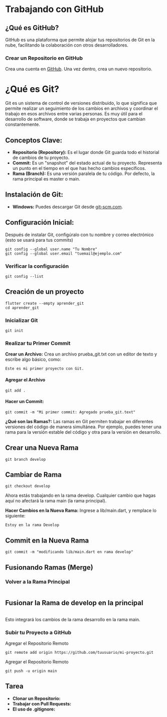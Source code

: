 # Trabajando con GitHub
## ¿Qué es GitHub?

GitHub es una plataforma que permite alojar tus repositorios de Git en la nube, facilitando la colaboración con otros desarrolladores.

### Crear un Repositorio en GitHub

Crea una cuenta en [GitHub](https://github.com/).
Una vez dentro, crea un nuevo repositorio.

# ¿Qué es Git?

Git es un sistema de control de versiones distribuido, lo que significa que permite realizar un seguimiento de los cambios en archivos y coordinar el trabajo en esos archivos entre varias personas. Es muy útil para el desarrollo de software, donde se trabaja en proyectos que cambian constantemente.

## Conceptos Clave:

- **Repositorio (Repository):** Es el lugar donde Git guarda todo el historial de cambios de tu proyecto.
- **Commit:** Es un "snapshot" del estado actual de tu proyecto. Representa un punto en el tiempo en el que has hecho cambios específicos.
- **Rama (Branch):** Es una versión paralela de tu código. Por defecto, la rama principal es master o main.

## Instalación de Git:

- **Windows:** Puedes descargar Git desde [git-scm.com](https://git-scm.com/).

## Configuración Inicial:

Después de instalar Git, configúralo con tu nombre y correo electrónico (esto se usará para tus commits)

```
git config --global user.name "Tu Nombre"
git config --global user.email "tuemail@ejemplo.com"
```

### Verificar la configuración

```
git config --list
```

## Creación de un proyecto

```
flutter create --empty aprender_git
cd aprender_git
```

### Inicializar Git
```
git init
```

### Realizar tu Primer Commit

**Crear un Archivo:** Crea un archivo prueba_git.txt con un editor de texto y escribe algo básico, como:
```Mi Proyecto
Este es mi primer proyecto con Git.
```
#### Agregar el Archivo
```git add prueba_git.text
git add .
```
#### Hacer un Commit:
```
git commit -m "Mi primer commit: Agregado prueba_git.text"
```
**¿Qué son las Ramas?:** Las ramas en Git permiten trabajar en diferentes versiones del código de manera simultánea. Por ejemplo, puedes tener una rama para la versión estable del código y otra para la versión en desarrollo.

## Crear una Nueva Rama

```
git branch develop
```

## Cambiar de Rama
```
git checkout develop
```

Ahora estás trabajando en la rama develop. Cualquier cambio que hagas aquí no afectará la rama main (la rama principal).


**Hacer Cambios en la Nueva Rama:** Ingrese a lib/main.dart, y remplace lo siguiente:

```Hello World!
Estoy en la rama Develop
```
## Commit en la Nueva Rama

```git add lib/main.dart
git commit -m "modificando lib/main.dart en rama develop"
```

## Fusionando Ramas (Merge)
### Volver a la Rama Principal

```git checkout main
```

## Fusionar la Rama de develop en la principal

```git merge develop
```

Esto integrará los cambios de la rama desarrollo en la rama main.

### Subir tu Proyecto a GitHub

Agregar el Repositorio Remoto

```
git remote add origin https://github.com/tuusuario/mi-proyecto.git
```

Agregar el Repositorio Remoto

```
git push -u origin main
```

## Tarea
- **Clonar un Repositorio:**
- **Trabajar con Pull Requests:**
- **El uso de .gitignore:**